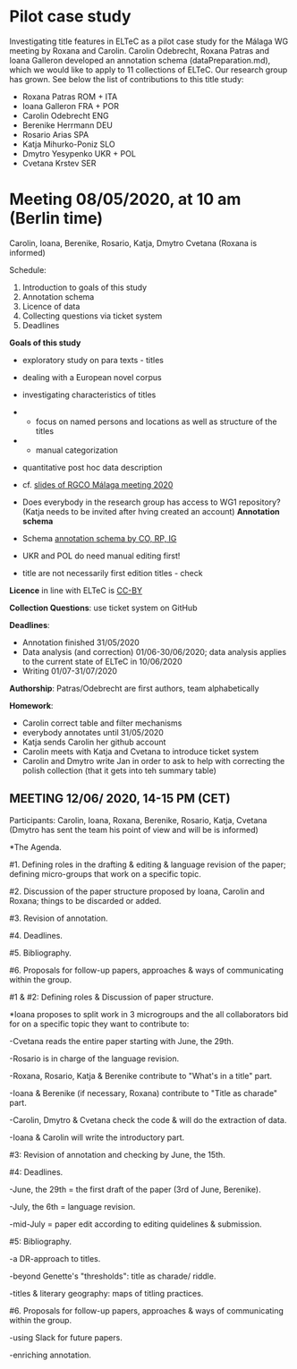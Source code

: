 # Pilot case study

Investigating title features in ELTeC as a pilot case study for the Málaga WG meeting by Roxana and Carolin. Carolin Odebrecht, Roxana Patras and Ioana Galleron developed an annotation schema (dataPreparation.md), 
which we would like to apply to 11 collections of ELTeC. Our research group has grown. See below the list of contributions to this title study: 

* Roxana Patras ROM + ITA
* Ioana Galleron FRA + POR
* Carolin Odebrecht ENG
* Berenike Herrmann DEU
* Rosario Arias SPA
* Katja Mihurko-Poniz SLO
* Dmytro Yesypenko UKR + POL
* Cvetana Krstev SER

# **Meeting 08/05/2020, at 10 am (Berlin time)**
Carolin, Ioana, Berenike, Rosario, Katja, Dmytro Cvetana (Roxana is informed)

Schedule: 

1. Introduction to goals of this study
1. Annotation schema
1. Licence of data 
1. Collecting questions via ticket system
1. Deadlines

**Goals of this study**

* exploratory study on para texts - titles
* dealing with a European novel corpus
* investigating characteristics of titles
* * focus on named persons and locations as well as structure of the titles
* * manual categorization
* quantitative post hoc data description
* cf. [slides of RGCO Málaga meeting 2020](https://github.com/distantreading/WG1/blob/master/MalagaMeeting2020/titlePilotStudyMalaga20202.pdf)

* Does everybody in the research group has access to WG1 repository? (Katja needs to be invited after hving created an account)
**Annotation schema**

* Schema 
[annotation schema by CO, RP, IG](https://github.com/distantreading/WG1/blob/master/titlePilotStudy/data/dataPreparation.md)
* UKR and POL do need manual editing first!
* title are not necessarily first edition titles - check

**Licence** in line with ELTeC is 
[CC-BY](https://creativecommons.org/licenses/by/4.0/)

**Collection Questions**: use ticket system on GitHub

**Deadlines**: 

* Annotation finished 31/05/2020
* Data analysis (and correction) 01/06-30/06/2020; data analysis applies to the current state of ELTeC in 10/06/2020
* Writing 01/07-31/07/2020

**Authorship**: Patras/Odebrecht are first authors, team alphabetically

**Homework**:

* Carolin correct table and filter mechanisms
* everybody annotates until 31/05/2020
* Katja sends Carolin her github account
* Carolin meets with Katja and Cvetana to introduce ticket system
* Carolin and Dmytro write Jan in order to ask to help with correcting the polish collection (that it gets into teh summary table)


## MEETING 12/06/ 2020, 14-15 PM (CET)

Participants: Carolin, Ioana, Roxana, Berenike, Rosario, Katja, Cvetana (Dmytro has sent the team his point of view and will be is informed)



*The Agenda.

#1. Defining roles in the drafting & editing & language revision of the paper; defining micro-groups that work on a specific topic.

#2. Discussion of the paper structure proposed by Ioana, Carolin and Roxana; things to be discarded or added.

#3. Revision of annotation.

#4. Deadlines.

#5. Bibliography.

#6. Proposals for follow-up papers, approaches & ways of communicating within the group.



#1 & #2: Defining roles & Discussion of paper structure.

*Ioana proposes to split work in 3 microgroups and the all collaborators bid for on a specific topic they want to contribute to:

-Cvetana reads the entire paper starting with June, the 29th.

-Rosario is in charge of the language revision.

-Roxana, Rosario, Katja & Berenike contribute to "What's in a title" part.

-Ioana & Berenike (if necessary, Roxana) contribute to "Title as charade" part.

-Carolin, Dmytro & Cvetana check the code & will do the extraction of data.

-Ioana & Carolin will write the introductory part.


#3: Revision of annotation and checking by June, the 15th.


#4: Deadlines.

-June, the 29th = the first draft of the paper (3rd of June, Berenike).

-July, the 6th = language revision.

-mid-July = paper edit according to editing quidelines & submission.



#5: Bibliography.

-a DR-approach to titles.

-beyond Genette's "thresholds": title as charade/ riddle.

-titles & literary geography: maps of titling practices.


#6. Proposals for follow-up papers, approaches & ways of communicating within the group.

-using Slack for future papers. 

-enriching annotation.



